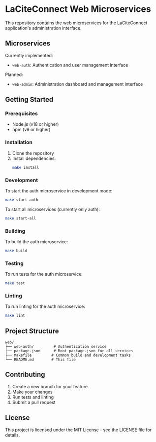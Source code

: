 # LaCiteConnect Web Microservices

This repository contains the web microservices for the LaCiteConnect application's administration interface.

## Microservices

Currently implemented:
- `web-auth`: Authentication and user management interface

Planned:
- `web-admin`: Administration dashboard and management interface

## Getting Started

### Prerequisites

- Node.js (v18 or higher)
- npm (v9 or higher)

### Installation

1. Clone the repository
2. Install dependencies:
   ```bash
   make install
   ```

### Development

To start the auth microservice in development mode:
```bash
make start-auth
```

To start all microservices (currently only auth):
```bash
make start-all
```

### Building

To build the auth microservice:
```bash
make build
```

### Testing

To run tests for the auth microservice:
```bash
make test
```

### Linting

To run linting for the auth microservice:
```bash
make lint
```

## Project Structure

```
web/
├── web-auth/         # Authentication service
├── package.json      # Root package.json for all services
├── Makefile         # Common build and development tasks
└── README.md        # This file
```

## Contributing

1. Create a new branch for your feature
2. Make your changes
3. Run tests and linting
4. Submit a pull request

## License

This project is licensed under the MIT License - see the LICENSE file for details.